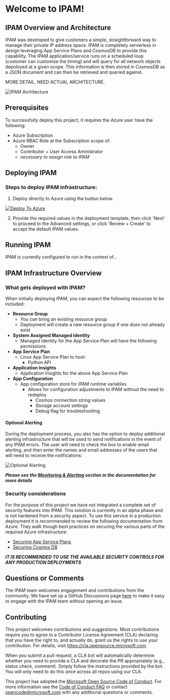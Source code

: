 # Welcome to IPAM!

<!-- 
Guidelines on README format: https://review.docs.microsoft.com/help/onboard/admin/samples/concepts/readme-template?branch=master

Guidance on onboarding samples to docs.microsoft.com/samples: https://review.docs.microsoft.com/help/onboard/admin/samples/process/onboarding?branch=master

Taxonomies for products and languages: https://review.docs.microsoft.com/new-hope/information-architecture/metadata/taxonomies?branch=master
-->

## IPAM Overview and Architecture
IPAM was developed to give customers a simple, straightforward way to manage their private IP address space. IPAM is completely serverless in design leveraging App Service Plans and CosmosDB to provide this capability. The IPAM application/service runs on a scheduled loop (customer can customize the timing) and will query for all network objects depoloyed at a given scope. This information is then stored in CosmosDB as a JSON document and can then be retrieved and queried against.

MORE DETAIL. NEED ACTUAL ARCHITECTURE.

![IPAM Architecture](./images/ipam_new.png)


## Prerequisites
To successfully deploy this project, it requires the Azure user have the following:

- Azure Subscription
- Azure RBAC Role at the Subscription scope of:
    - Owner
    - Contributor + User Access Aministrator
    - _necessary to assign role to IPAM_


## Deploying IPAM
### Steps to deploy IPAM infrastructure:
1. Deploy directly to Azure using the button below.

[![Deploy To Azure](https://aka.ms/deploytoazurebutton)](https://NEED_REAL_LINK)


2. Provide the required values in the deployment template, then click 'Next' to proceed to the Advanced settings, or click 'Review + Create' to accept the default IPAM values.


## Running IPAM
IPAM is currently configured to run in the context of...


## IPAM Infrastructure Overview
### What gets deployed with IPAM?

When initially deploying IPAM, you can expect the following resources to be included:
- **Resource Group** 
    - You _can_ bring an existing resource group
    - Deployment will create a new resource group if one does not already exist
- **System Assigned Managed Identity**
    - Managed Identity for the App Service Plan will have the following permissions
- **App Service Plan**
    - Linux App Service Plan to host:
        - Python API
- **Application Insights**
    - Application Insights for the above App Service Plan
- **App Configuration**
    - App configuration store for IPAM runtime variables
        - Allows for configuration adjustments to IPAM without the need to redeploy
            - Cosmos connection string values
            - Storage account settings
            - Debug flag for troubleshooting

#### Optional Alerting
During the deployment process, you also has the option to deploy additional alerting infrastructure that will be used to send notifications in the event of any IPAM errors. The user will need to check the box to enable email alerting, and then enter the names and email addresses of the users that will need to receive the notifications:

![Optional Alerting](./images/alert_detail.png)

**_Please see the [Monitoring & Alerting](/monitoring/README.md) section in the documentation for more details_**


### Security considerations
For the purpose of this project we have not integrated a complete set of security features into IPAM. This solution is currently in an alpha phase and is not hardened from a security aspect. To use this service in a production deployment it is recommended to review the following documentation from Azure. They walk though best practices on securing the various parts of the required Azure infrastructure: 
- [Securing App Service Plans](https://docs.microsoft.com/en-us/azure/app-service/security-recommendations)
- [Securing Cosmos DB](https://docs.microsoft.com/en-us/azure/cosmos-db/database-security?tabs=sql-api)

**_IT IS RECOMMENDED TO USE THE AVAILABLE SECURITY CONTROLS FOR ANY PRODUCTION DEPLOYMENTS_**


## Questions or Comments
The IPAM team welcomes engagement and contributions from the community. We have set up a GitHub Discussions page [here](https://github.com/Azure/ipam/discussions) to make it easy to engage with the IPAM team without opening an issue.


## Contributing
This project welcomes contributions and suggestions.  Most contributions require you to agree to a
Contributor License Agreement (CLA) declaring that you have the right to, and actually do, grant us
the rights to use your contribution. For details, visit https://cla.opensource.microsoft.com.

When you submit a pull request, a CLA bot will automatically determine whether you need to provide
a CLA and decorate the PR appropriately (e.g., status check, comment). Simply follow the instructions
provided by the bot. You will only need to do this once across all repos using our CLA.

This project has adopted the [Microsoft Open Source Code of Conduct](https://opensource.microsoft.com/codeofconduct/).
For more information see the [Code of Conduct FAQ](https://opensource.microsoft.com/codeofconduct/faq/) or
contact [opencode@microsoft.com](mailto:opencode@microsoft.com) with any additional questions or comments.
